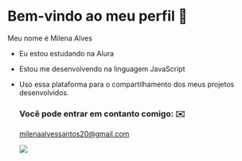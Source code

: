 # Bem-vindo ao meu perfil 💜

Meu nome é Milena Alves 

- Eu estou estudando na Alura
- Estou me desenvolvendo na linguagem JavaScript
- Uso essa plataforma para o compartilhamento dos meus projetos desenvolvidos.

  ### Você pode entrar em contanto comigo: ✉️

  milenaalvessantos20@gmail.com



  ![](  https://media1.tenor.com/m/n6FQqYwJWo8AAAAC/zendaya-challengers-challengers-movie.gif)
 
